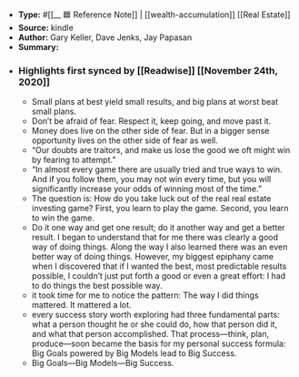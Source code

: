 - **Type:** #[[__ 🟦  Reference Note]] | [[wealth-accumulation]] [[Real Estate]]
- **Source:**  kindle
- **Author:** Gary Keller, Dave Jenks, Jay Papasan
- **Summary:**
- ### Highlights first synced by [[Readwise]] [[November 24th, 2020]]
    - Small plans at best yield small results, and big plans at worst beat small plans. 
    - Don’t be afraid of fear. Respect it, keep going, and move past it. 
    - Money does live on the other side of fear. But in a bigger sense opportunity lives on the other side of fear as well. 
    - “Our doubts are traitors, and make us lose the good we oft might win by fearing to attempt.” 
    - “In almost every game there are usually tried and true ways to win. And if you follow them, you may not win every time, but you will significantly increase your odds of winning most of the time.” 
    - The question is: How do you take luck out of the real real estate investing game? First, you learn to play the game. Second, you learn to win the game. 
    - Do it one way and get one result; do it another way and get a better result. I began to understand that for me there was clearly a good way of doing things. Along the way I also learned there was an even better way of doing things. However, my biggest epiphany came when I discovered that if I wanted the best, most predictable results possible, I couldn’t just put forth a good or even a great effort: I had to do things the best possible way. 
    - it took time for me to notice the pattern: The way I did things mattered. It mattered a lot. 
    - every success story worth exploring had three fundamental parts: what a person thought he or she could do, how that person did it, and what that person accomplished. That process—think, plan, produce—soon became the basis for my personal success formula: Big Goals powered by Big Models lead to Big Success. 
    - Big Goals—Big Models—Big Success. 

